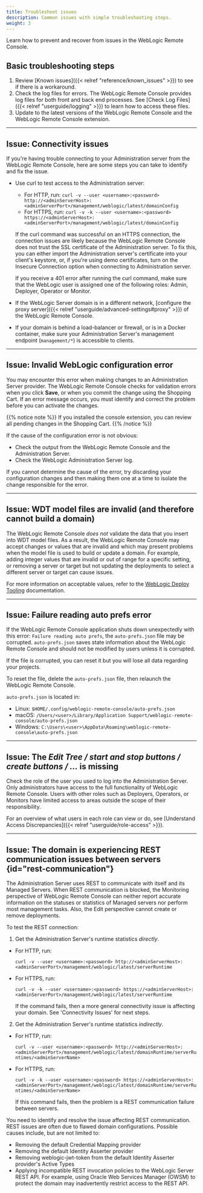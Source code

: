 ```yaml
---
title: Troubleshoot issues
description: Common issues with simple troubleshooting steps.
weight: 3
---
```


Learn how to prevent and recover from issues in the WebLogic Remote Console.

## Basic troubleshooting steps

1. Review [Known issues]({{< relref "reference/known_issues" >}}) to see if there is a workaround.
1. Check the log files for errors. The WebLogic Remote Console provides log files for both front and back end processes. See [Check Log Files]({{< relref "userguide/logging" >}}) to learn how to access these files.
1. Update to the latest versions of the WebLogic Remote Console and the WebLogic Remote Console extension.

---

## Issue: Connectivity issues

If you're having trouble connecting to your Administration server from the WebLogic Remote Console, here are some steps you can take to identify and fix the issue.

* Use curl to test access to the Administration server: 
    * For HTTP, run: `curl -v --user <username>:<password> http://<adminServerHost>:<adminServerPort>/management/weblogic/latest/domainConfig`
    * For HTTPS, run: `curl -v -k --user <username>:<password> https://<adminServerHost>:<adminServerPort>/management/weblogic/latest/domainConfig`
        
    If the curl command was successful on an HTTPS connection, the connection issues are likely because the WebLogic Remote Console does not trust the SSL certificate of the Administration server. To fix this, you can either import the Administration server's certificate into your client's keystore, or, if you're using demo certificates, turn on the Insecure Connection option when connecting to Administration server.

    If you receive a 401 error after running the curl command, make sure that the WebLogic user is assigned one of the following roles: Admin, Deployer, Operator or Monitor.

* If the WebLogic Server domain is in a different network, [configure the proxy server]({{< relref "userguide/advanced-settings#proxy" >}}) of the WebLogic Remote Console.

* If your domain is behind a load-balancer or firewall, or is in a Docker container, make sure your Administration Server's management endpoint (`management/*`) is accessible to clients.

---

## Issue: Invalid WebLogic configuration error

You may encounter this error when making changes to an Administration Server provider. The WebLogic Remote Console checks for validation errors when you click **Save**, or when you commit the change using the Shopping Cart. If an error message occurs, you must identify and correct the problem before you can activate the changes.

{{% notice note %}}
If you installed the console extension, you can review all pending changes in the Shopping Cart.
{{% /notice %}}

If the cause of the configuration error is not obvious:
* Check the output from the WebLogic Remote Console and the Administration Server.
* Check the WebLogic Administration Server log.

If you cannot determine the cause of the error, try discarding your configuration changes and then making them one at a time to isolate the change responsible for the error.

---

## Issue: WDT model files are invalid (and therefore cannot build a domain)

The WebLogic Remote Console *does not* validate the data that you insert into WDT model files. As a result, the WebLogic Remote Console may accept changes or values that are invalid and which may present problems when the model file is used to build or update a domain. For example, adding integer values that are invalid or out of range for a specific setting, or removing a server or target but not updating the deployments to select a different server or target can cause issues.

For more information on acceptable values, refer to the [WebLogic Deploy Tooling](https://oracle.github.io/weblogic-deploy-tooling/) documentation.

---

## Issue: Failure reading auto prefs error

If the WebLogic Remote Console application shuts down unexpectedly with this error: `Failure reading auto prefs`, the `auto-prefs.json` file may be corrupted. `auto-prefs.json` saves state information about the WebLogic Remote Console and should not be modified by users unless it is corrupted.

If the file is corrupted, you can reset it but you will lose all data regarding your projects.

To reset the file, delete the `auto-prefs.json` file, then relaunch the WebLogic Remote Console.

`auto-prefs.json` is located in:
- Linux: `$HOME/.config/weblogic-remote-console/auto-prefs.json`
- macOS: `/Users/<user>/Library/Application Support/weblogic-remote-console/auto-prefs.json`
- Windows: `C:\Users\<user>\AppData\Roaming\weblogic-remote-console\auto-prefs.json`

---

## Issue: The *Edit Tree / start and stop buttons / create buttons / ...* is missing

Check the role of the user you used to log into the Administration Server. Only administrators have access to the full functionality of WebLogic Remote Console. Users with other roles such as Deployers, Operators, or Monitors have limited access to areas outside the scope of their responsibility.

For an overview of what users in each role can view or do, see [Understand Access Discrepancies]({{< relref "userguide/role-access" >}}).

---

## Issue: The domain is experiencing REST communication issues between servers {id="rest-communication"}

The Administration Server uses REST to communicate with itself and its Managed Servers. When REST communication is blocked, the Monitoring perspective of WebLogic Remote Console can neither report accurate information on the statuses or statistics of Managed servers nor perform most management tasks.  Also, the Edit perspective cannot create or remove deployments.

To test the REST connection:

1. Get the Administration Server's runtime statistics *directly*.
- For HTTP, run:

  `curl -v --user <username>:<password> http://<adminServerHost>:<adminServerPort>/management/weblogic/latest/serverRuntime`
- For HTTPS, run:

  `curl -v -k --user <username>:<password> https://<adminServerHost>:<adminServerPort>/management/weblogic/latest/serverRuntime`

  If the command fails, then a more general connectivity issue is affecting your domain. See 'Connectivity Issues' for next steps.

2. Get the Administration Server's runtime statistics *indirectly*.
- For HTTP, run:

  `curl -v --user <username>:<password> http://<adminServerHost>:<adminServerPort>/management/weblogic/latest/domainRuntime/serverRuntimes/<adminServerName>`
- For HTTPS, run:

  `curl -v -k --user <username>:<password> https://<adminServerHost>:<adminServerPort>/management/weblogic/latest/domainRuntime/serverRuntimes/<adminServerName>`

  If this command fails, then the problem is a REST communication failure between servers.

You need to identify and resolve the issue affecting REST communication. REST issues are often due to flawed domain configurations. Possible causes include, but are not limited to:
- Removing the default Credential Mapping provider
- Removing the default Identity Asserter provider
- Removing weblogic-jwt-token from the default Identity Asserter provider's Active Types
- Applying incompatible REST invocation policies to the WebLogic Server REST API. For example, using Oracle Web Services Manager (OWSM) to protect the domain may inadvertently restrict access to the REST API.
